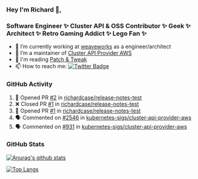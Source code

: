 ### Hey I'm Richard 👋, 

<h3 align="left">Software Engineer ✨ Cluster API & OSS Contributor ✨ Geek ✨ Architect ✨ Retro Gaming Addict ✨ Lego Fan ✨</h3>

- 🔭 I’m currently working at [weaveworks](https://github.com/weaveworks) as a engineer/architect
- 👯 I’m a maintainer of [Cluster API Provider AWS](https://github.com/kubernetes-sigs/cluster-api-provider-aws)
- 💬 I'm reading [Patch & Tweak](https://bjooks.com/products/patch-tweak-exploring-modular-synthesis)
- 📫 How to reach me: [![Twitter Badge](https://img.shields.io/badge/-@fruit_case-00acee?style=flat&logo=Twitter&logoColor=white)](https://twitter.com/intent/follow?screen_name=fruit_case "Follow on Twitter")

### GitHub Activity 

<!--START_SECTION:activity-->
1. 💪 Opened PR [#2](https://github.com/richardcase/release-notes-test/pull/2) in [richardcase/release-notes-test](https://github.com/richardcase/release-notes-test)
2. ❌ Closed PR [#1](https://github.com/richardcase/release-notes-test/pull/1) in [richardcase/release-notes-test](https://github.com/richardcase/release-notes-test)
3. 💪 Opened PR [#1](https://github.com/richardcase/release-notes-test/pull/1) in [richardcase/release-notes-test](https://github.com/richardcase/release-notes-test)
4. 🗣 Commented on [#2546](https://github.com/kubernetes-sigs/cluster-api-provider-aws/issues/2546) in [kubernetes-sigs/cluster-api-provider-aws](https://github.com/kubernetes-sigs/cluster-api-provider-aws)
5. 🗣 Commented on [#931](https://github.com/kubernetes-sigs/cluster-api-provider-aws/issues/931) in [kubernetes-sigs/cluster-api-provider-aws](https://github.com/kubernetes-sigs/cluster-api-provider-aws)
<!--END_SECTION:activity-->

### GitHub Stats

[![Anurag's github stats](https://github-readme-stats.vercel.app/api?username=richardcase&count_private=true&show_icons=true)](https://github.com/anuraghazra/github-readme-stats)

[![Top Langs](https://github-readme-stats.vercel.app/api/top-langs/?username=richardcase&hide=html&layout=compact)](https://github.com/anuraghazra/github-readme-stats)
